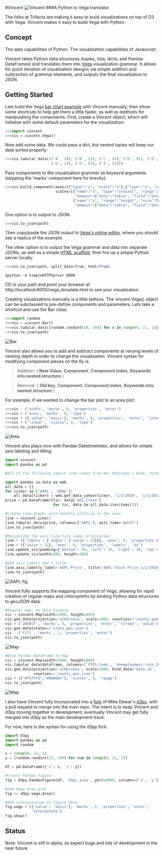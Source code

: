 #Vincent
![Vincent](http://farm9.staticflickr.com/8521/8644902478_0d1513db92_o.jpg)
###A Python to Vega translator

The folks at Trifacta are making it easy to build visualizations on top of D3 with Vega. Vincent makes it easy to build Vega with Python.  

Concept
-------
The data capabilities of Python. The visualization capabilities of Javascript.

Vincent takes Python data structures (tuples, lists, dicts, and Pandas DataFrames) and translates them into [Vega](https://github.com/trifacta/vega) visualization grammar. It allows for quick iteration of visualization designs via simple addition and subtraction of grammar elements, and outputs the final visualization to JSON.

Getting Started
---------------

Lets build the Vega [bar chart example](https://github.com/trifacta/vega/wiki/Tutorial) with Vincent manually, then show some shortcuts to help get there a little faster, as well as methods for manipulating the components. First, create a Vincent object, which will initialize with some default parameters for the visualization: 
```python
>>>import vincent
>>>vis = vincent.Vega()
```
Now add some data. We could pass a dict, but nested tuples will keep our data sorted properly: 
```python
>>>vis.tabular_data((('A', 28), ('B', 55), ('C', 43), ('D', 91), ('E', 81), ('F', 53),
                     ('G', 19), ('H', 87), ('I', 52)))
```
Pass components to the visualization grammer as keyword arguments (skipping the 'marks' component here for brevity): 
```python
>>>vis.build_component(axes=[{"type":"x", "scale":"x"},{"type":"y", "scale":"y"}],
                       scales=[{"name":"x", "type":"ordinal", "range":"width", 
                                "domain":{"data":"table", "field":"data.x"}},
                               {"name":"y", "range":"height", "nice":True, 
                                "domain":{"data":"table", "field":"data.y"}}])
```
One option is to output to JSON:
```python
>>>vis.to_json(path)
```
Then copy/paste the JSON output to [Vega's online editor](http://trifacta.github.io/vega/editor/), where you should see a replica of the example. 

The other option is to output the Vega grammar and data into separate JSONs, as well as a simple [HTML scaffold](https://github.com/trifacta/vega/wiki/Runtime), then fire up a simple Python server locally: 

```python
>>>vis.to_json(path, split_data=True, html=True)
```
```
$python -m SimpleHTTPServer 8000
```

CD to your path and point your browser at http://localhost:8000/vega_template.html to see your visualization.

Creating visualizations manually is a little tedious. The vincent.Vega() object can be subclassed to pre-define components and parameters. Lets take a shortcut and use the Bar class:  
```python
>>>import random
>>>vis = vincent.Bar()
>>>vis.tabular_data([random.randint(10, 100) for x in range(0, 21, 1)])
>>>vis.to_json(path)
```
![Bar](http://farm9.staticflickr.com/8532/8645065132_3f96e1be49.jpg)

Vincent also allows you to add and subtract components at varying levels of nesting depth in order to change the visualization. Vincent syntax for modifying component pieces on the fly is:
> Addition: ( **New Value**, **Component**, **Component index**, **Keywords into nested structure** )

> Removal: ( **Old key**, **Component**, **Component index**, **Keywords into nested structure** ) 

For example, if we wanted to change the bar plot to an area plot: 
```python
>>>vis - ('width', 'marks', 0, 'properties', 'enter') 
>>>vis + ('area', 'marks', 0, 'type')
>>>vis + ({'value': 'basis'}, 'marks', 0, 'properties', 'enter', 'interpolate')
>>>vis + ('linear', 'scales', 0, 'type')
>>>vis.to_json(path)
```
![Area](http://farm9.staticflickr.com/8540/8645065128_d2cf65bdf9_o.jpg)

Vincent also plays nice with Pandas DatetimeIndex, and allows for simple axis labeling and titling: 

```python
import vincent
import pandas as pd

#All of the following import code comes from Wes McKinney's book, Python for Data Analysis

import pandas.io.data as web
all_data = {}
for ticker in ['AAPL', 'GOOG']:
    all_data[ticker] = web.get_data_yahoo(ticker, '1/1/2010', '1/1/2013')
price = pd.DataFrame({tic: data['Adj Close']
                      for tic, data in all_data.iteritems()})

#Create line graph, with monthly plotting on the axes                       
line = vincent.Line()
line.tabular_data(price, columns=['AAPL'], axis_time='month')
line.to_json(path)

#Manipulate the axis tick/tick label orientation
line + ({'labels': {'angle': {'value': 25}}}, 'axes', 0, 'properties')
line + ({'value': 22}, 'axes', 0, 'properties', 'labels', 'dx')
line.update_vis(padding={'bottom': 50, 'left': 30, 'right': 30, 'top': 10})
line.update_vis(width=800, height=300)

#Add axis labels and a title
line.axis_label(y_label='AAPL Price', title='AAPL Stock Price 1/1/2010-1/1/2013')
line.to_json(path)
```
![AAPL fig](http://farm9.staticflickr.com/8393/8669181178_e22e576144_c.jpg)

Vincent fully supports the mapping component of Vega, allowing for rapid creation of regular maps and chloropleths by binding Python data structures to 
geoJSON data: 
```python
#Regular map, no data binding
vis = vincent.Map(width=1000, height=800)
vis.geo_data(projection='albersUsa', scale=1000, counties=r'county_geo.json')
vis + ('2B4ECF', 'marks', 0, 'properties', 'enter', 'stroke', 'value')
vis.geo_data(states=r'state_geo.json')
vis - ('fill', 'marks', 1, 'properties', 'enter')
vis.to_json(path)
```
![Map](http://farm9.staticflickr.com/8389/8690908267_d7a3a83dae_z.jpg)
```python
#Bind Pandas DataFrame to map
vis = vincent.Map(width=1000, height=800)
vis.tabular_data(dataframe, columns=['FIPS_Code', 'Unemployment_rate_2011']) 
vis.geo_data(projection='albersUsa', scale=1000, bind_data='data.id',
             counties=r'county_geo.json')
vis + (["#f5f5f5","#000045"], 'scales', 0, 'range')
vis.to_json(path)
```
![Map](http://farm9.staticflickr.com/8543/8692026644_a1ee888398_z.jpg)

I also have Vincent fully incorporated into a [fork](https://github.com/wrobstory/d3py) of Mike Dewar's [d3py](https://github.com/mikedewar/d3py), with a pull request to merge into the main repo. The intent is to keep Vincent and d3py moving together in development; eventually Vincent may get fully merged into d3py as the main development track. 

For now, here is the syntax for using the d3py fork: 
```python
import d3py
import pandas as pd
import random

x = range(0, 21, 1)
y = [random.randint(25, 100) for num in range(0, 21, 1)]

df = pd.DataFrame({'x': x, 'y': y})

#Create Pandas figure
fig = d3py.PandasFigure(df, 'd3py_area', port=8080, columns=['x', 'y'])

#Add Vega Area plot
fig += d3py.vega.Area()

#Add interpolation to figure data
fig.vega + ({'value': 'basis'}, 'marks', 0, 'properties', 'enter', 
            'interpolate')
fig.show()
```

Status
---------------
Note: Vincent is still in alpha, so expect bugs and lots of development in the near future.
